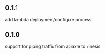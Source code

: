 0.1.1
-----
add lambda deployment/configure process

0.1.0
-----
support for piping traffic from apiaxle to kinesis

